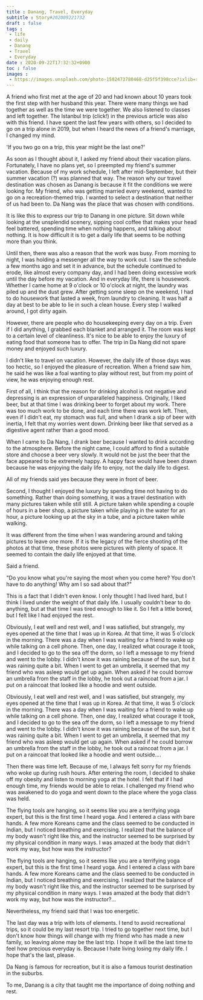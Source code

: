 ```yaml
---
title : Danang, Travel, Everyday
subtitle : Story#202009221732
draft : false
tags :
 - life
 - daily
 - Danang
 - Travel
 - Everyday
date : 2020-09-22T17:32:32+0900
toc : false
images : 
 - https://images.unsplash.com/photo-1582473788468-d25f5f398cce?ixlib=rb-1.2.1&q=85&fm=jpg&crop=entropy&cs=srgb&ixid=eyJhcHBfaWQiOjE1NTU0OX0
---
```

A friend who first met at the age of 20 and had known about 10 years took the first step with her husband this year. There were many things we had together as well as the time we were together. We also listened to classes and left together. The Istanbul trip (click!) in the previous article was also with this friend. I have spent the last few years with others, so I decided to go on a trip alone in 2019, but when I heard the news of a friend's marriage, I changed my mind.  

'If you two go on a trip, this year might be the last one?'  

As soon as I thought about it, I asked my friend about their vacation plans. Fortunately, I have no plans yet, so I preempted my friend's summer vacation. Because of my work schedule, I left after mid-September, but their summer vacation (?) was planned that way. The reason why our travel destination was chosen as Danang is because it fit the conditions we were looking for. My friend, who was getting married every weekend, wanted to go on a recreation-themed trip. I wanted to select a destination that neither of us had been to. Da Nang was the place that was chosen with conditions.  

It is like this to express our trip to Danang in one picture. Sit down while looking at the unsplendid scenery, sipping cool coffee that makes your head feel battered, spending time when nothing happens, and talking about nothing. It is how difficult it is to get a daily life that seems to be nothing more than you think.  

Until then, there was also a reason that the work was busy. From morning to night, I was holding a messenger all the way to work out. I saw the schedule a few months ago and set it in advance, but the schedule continued to erode, like almost every company day, and I had been doing excessive work until the day before my vacation. And in everyday life, there is housework. Whether I came home at 9 o'clock or 10 o'clock at night, the laundry was piled up and the dust grew. After getting some sleep on the weekend, I had to do housework that lasted a week, from laundry to cleaning. It was half a day at best to be able to lie in such a clean house. Every step I walked around, I got dirty again.  

However, there are people who do housekeeping every day on a trip. Even if I did anything, I grabbed each blanket and arranged it. The room was kept to a certain level of cleanliness. It's nice to be able to enjoy the luxury of eating food that someone has to offer. The trip in Da Nang did not spare money and enjoyed such luxury.  

I didn't like to travel on vacation. However, the daily life of those days was too hectic, so I enjoyed the pleasure of recreation. When a friend saw him, he said he was like a foal wanting to play without rest, but from my point of view, he was enjoying enough rest.  

First of all, I think that the reason for drinking alcohol is not negative and depressing is an expression of unparalleled happiness. Originally, I liked beer, but at that time I was drinking beer to forget about my work. There was too much work to be done, and each time there was work left. Then, even if I didn't eat, my stomach was full, and when I drank a sip of beer with inertia, I felt that my worries went down. Drinking beer like that served as a digestive agent rather than a good mood.  

When I came to Da Nang, I drank beer because I wanted to drink according to the atmosphere. Before the night came, I could afford to find a suitable store and choose a beer very slowly. It would not be just the beer that the face appeared to be extremely happy. A happy face would have been drawn because he was enjoying the daily life to enjoy, not the daily life to digest.  

All of my friends said yes because they were in front of beer.  

Second, I thought I enjoyed the luxury by spending time not having to do something. Rather than doing something, it was a travel destination with many pictures taken while still still. A picture taken while spending a couple of hours in a beer shop, a picture taken while playing in the water for an hour, a picture looking up at the sky in a tube, and a picture taken while walking.  

It was different from the time when I was wandering around and taking pictures to leave one more. If it is the legacy of the fierce shooting of the photos at that time, these photos were pictures with plenty of space. It seemed to contain the daily life enjoyed at that time.  

Said a friend.  

"Do you know what you're saying the most when you come here? You don't have to do anything! Why am I so sad about that?"  

This is a fact that I didn't even know. I only thought I had lived hard, but I think I lived under the weight of that daily life. I usually couldn't bear to do anything, but at that time I was tired enough to like it. So I felt a little bored, but I felt like I had enjoyed the rest.  

Obviously, I eat well and rest well, and I was satisfied, but strangely, my eyes opened at the time that I was up in Korea. At that time, it was 5 o'clock in the morning. There was a day when I was waiting for a friend to wake up while talking on a cell phone. Then, one day, I realized what courage it took, and I decided to go to the sea off the dorm, so I left a message to my friend and went to the lobby. I didn't know it was raining because of the sun, but it was raining quite a bit. When I went to get an umbrella, it seemed that my friend who was asleep would get up again. When asked if he could borrow an umbrella from the staff in the lobby, he took out a raincoat from a jar. I put on a raincoat that looked like a hoodie and went outside.  

Obviously, I eat well and rest well, and I was satisfied, but strangely, my eyes opened at the time that I was up in Korea. At that time, it was 5 o'clock in the morning. There was a day when I was waiting for a friend to wake up while talking on a cell phone. Then, one day, I realized what courage it took, and I decided to go to the sea off the dorm, so I left a message to my friend and went to the lobby. I didn't know it was raining because of the sun, but it was raining quite a bit. When I went to get an umbrella, it seemed that my friend who was asleep would get up again. When asked if he could borrow an umbrella from the staff in the lobby, he took out a raincoat from a jar. I put on a raincoat that looked like a hoodie and went outside....  

Then there was time left. Because of me, I always felt sorry for my friends who woke up during rush hours. After entering the room, I decided to shake off my obesity and listen to morning yoga at the hotel. I felt that if I had enough time, my friends would be able to relax. I challenged my friend who was awakened to do yoga and went down to the place where the yoga class was held.  

The flying tools are hanging, so it seems like you are a terrifying yoga expert, but this is the first time I heard yoga. And I entered a class with bare hands. A few more Koreans came and the class seemed to be conducted in Indian, but I noticed breathing and exercising. I realized that the balance of my body wasn't right like this, and the instructor seemed to be surprised by my physical condition in many ways. I was amazed at the body that didn't work my way, but how was the instructor?  

The flying tools are hanging, so it seems like you are a terrifying yoga expert, but this is the first time I heard yoga. And I entered a class with bare hands. A few more Koreans came and the class seemed to be conducted in Indian, but I noticed breathing and exercising. I realized that the balance of my body wasn't right like this, and the instructor seemed to be surprised by my physical condition in many ways. I was amazed at the body that didn't work my way, but how was the instructor?...  

Nevertheless, my friend said that I was too energetic.  

The last day was a trip with lots of elements. I tend to avoid recreational trips, so it could be my last resort trip. I tried to go together next time, but I don't know how things will change with my friend who has made a new family, so leaving alone may be the last trip. I hope it will be the last time to feel how precious everyday is. Because I hate living losing my daily life. I hope that's the last, please.  

Da Nang is famous for recreation, but it is also a famous tourist destination in the suburbs.  

To me, Danang is a city that taught me the importance of doing nothing and rest.